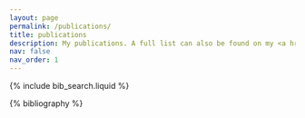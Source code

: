 ```yaml
---
layout: page
permalink: /publications/
title: publications
description: My publications. A full list can also be found on my <a href='https://scholar.google.com/citations?user=QhhRMTUAAAAJ&hl=en'><b>Google Scholar page</b></a>.
nav: false
nav_order: 1
---
```


<!-- _pages/publications.md -->

<!-- Bibsearch Feature -->

{% include bib_search.liquid %}

<div class="publications">

{% bibliography %}

</div>
